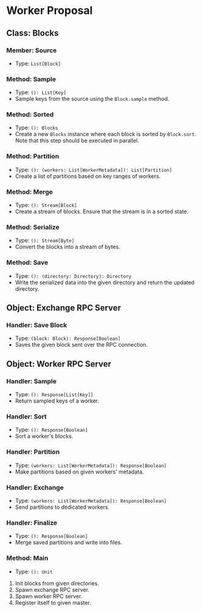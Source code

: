 # Worker Proposal

## Class: Blocks

### Member: Source

- Type: `List[Block]`

### Method: Sample

- Type: `(): List[Key]`
- Sample keys from the source using the `Block.sample` method.

### Method: Sorted

- Type: `(): Blocks`
- Create a new `Blocks` instance where each block is sorted by `Block.sort`. Note that this step should be executed in parallel.

### Method: Partition

- Type: `(): (workers: List[WorkerMetadata]): List[Partition]`
- Create a list of partitions based on key ranges of workers.

### Method: Merge

- Type: `(): Stream[Block]`
- Create a stream of blocks. Ensure that the stream is in a sorted state.

### Method: Serialize

- Type: `(): Stream[Byte]`
- Convert the blocks into a stream of bytes.

### Method: Save

- Type: `(): (directory: Directory): Directory`
- Write the serialized data into the given directory and return the updated directory.

## Object: Exchange RPC Server

### Handler: Save Block

- Type: `(block: Block): Response[Boolean]`
- Saves the given block sent over the RPC connection.

## Object: Worker RPC Server

### Handler: Sample

- Type: `(): Response[List[Key]]`
- Return sampled keys of a worker.

### Handler: Sort

- Type: `(): Response[Boolean]`
- Sort a worker's blocks.

### Handler: Partition

- Type: `(workers: List[WorkerMetadata]): Response[Boolean]`
- Make partitions based on given workers' metadata.

### Handler: Exchange

- Type: `(workers: List[WorkerMetadata]): Response[Boolean]`
- Send partitions to dedicated workers.

### Handler: Finalize

- Type: `(): Response[Boolean]`
- Merge saved partitions and write into files.

### Method: Main

- Type: `(): Unit`

1. Init blocks from given directories.
1. Spawn exchange RPC server.
1. Spawn worker RPC server.
1. Register itself to given master.
